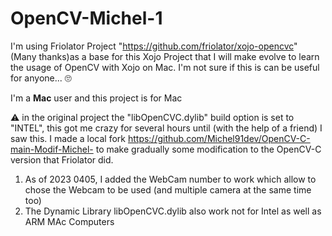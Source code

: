 # OpenCV-Michel-1

I'm using Friolator Project "https://github.com/friolator/xojo-opencvc" (Many thanks)as a base for this Xojo Project that I will make evolve to learn the usage of OpenCV with Xojo on Mac.
I'm not sure if this is can be useful for anyone... 🙄

 I'm a **Mac** user and this project is for Mac

⚠️ in the original project the "libOpenCVC.dylib" build option is set to "INTEL", this got me crazy for several hours until (with the help of a friend) I saw this.
I made a local fork https://github.com/Michel91dev/OpenCV-C-main-Modif-Michel- to make gradually some modification to the OpenCV-C version that Friolator did.

1) As of 2023 0405, I added the WebCam number to work which allow to chose the Webcam to be used (and multiple camera at the same time too)
2) The Dynamic Library libOpenCVC.dylib also work not for Intel as well as ARM MAc Computers
